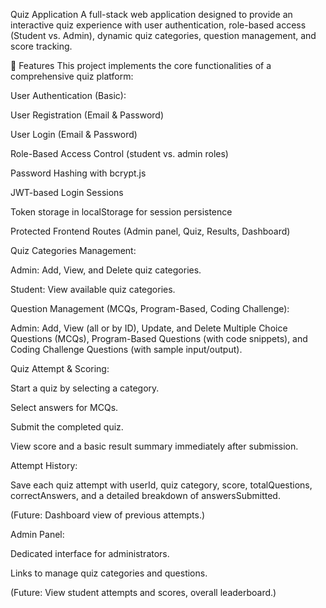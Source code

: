 Quiz Application
A full-stack web application designed to provide an interactive quiz experience with user authentication, role-based access (Student vs. Admin), dynamic quiz categories, question management, and score tracking.

🌟 Features
This project implements the core functionalities of a comprehensive quiz platform:

User Authentication (Basic):

User Registration (Email & Password)

User Login (Email & Password)

Role-Based Access Control (student vs. admin roles)

Password Hashing with bcrypt.js

JWT-based Login Sessions

Token storage in localStorage for session persistence

Protected Frontend Routes (Admin panel, Quiz, Results, Dashboard)

Quiz Categories Management:

Admin: Add, View, and Delete quiz categories.

Student: View available quiz categories.

Question Management (MCQs, Program-Based, Coding Challenge):

Admin: Add, View (all or by ID), Update, and Delete Multiple Choice Questions (MCQs), Program-Based Questions (with code snippets), and Coding Challenge Questions (with sample input/output).

Quiz Attempt & Scoring:

Start a quiz by selecting a category.

Select answers for MCQs.

Submit the completed quiz.

View score and a basic result summary immediately after submission.

Attempt History:

Save each quiz attempt with userId, quiz category, score, totalQuestions, correctAnswers, and a detailed breakdown of answersSubmitted.

(Future: Dashboard view of previous attempts.)

Admin Panel:

Dedicated interface for administrators.

Links to manage quiz categories and questions.

(Future: View student attempts and scores, overall leaderboard.)
